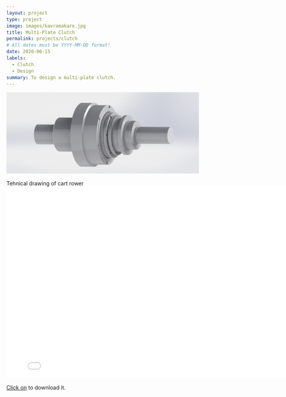 ```yaml
---
layout: project
type: project
image: images/kavramakare.jpg
title: Multi-Plate Clutch
permalink: projects/clutch
# All dates must be YYYY-MM-DD format!
date: 2020-06-15
labels:
  - Clutch
  - Design
summary: To design a multi-plate clutch.
---
```


<img class src="../images/kavrama.JPG">



Tehnical drawing of cart rower
<embed src="../images/kavramamontaj.pdf" width="800px" height="500px" />



<p> <a href="../images/clutchreport.pdf" download>Click on</a> to download it.<p>


  
  
